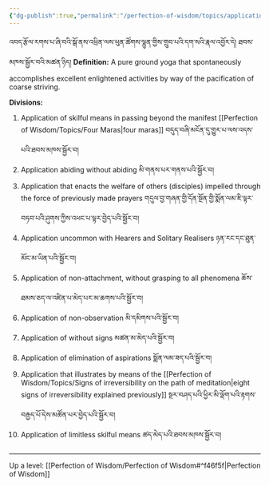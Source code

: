 ```yaml
---
{"dg-publish":true,"permalink":"/perfection-of-wisdom/topics/application-of-skilful-means/"}
---
```


འབད་རྩོལ་རགས་པ་ཞི་བའི་སྒོ་ནས་འཕྲིན་ལས་ཕུན་ཚོགས་ལྷུན་གྱིས་གྲུབ་པའི་དག་སའི་རྣལ་འབྱོར་དེ། ཐབས་མཁས་སྦྱོར་བའི་མཚན་ཉིད།
**Definition:** A pure ground yoga that spontaneously accomplishes excellent enlightened activities by way of the pacification of coarse striving.

**Divisions:**
1. Application of skilful means in passing beyond the manifest [[Perfection of Wisdom/Topics/Four Maras\|four maras]]
   བདུད་བཞི་མངོན་དུ་གྱུར་པ་ལས་འདས་པའི་ཐབས་མཁས་སྦྱོར་བ།
2. Application abiding without abiding མི་གནས་པར་གནས་པའི་སྦྱོར་བ།
3. Application that enacts the welfare of others (disciples) impelled through the force of previously made prayers གདུལ་བྱ་གཞན་གྱི་དོན་སྔོན་གྱི་སྨོན་ལམ་ཇི་ལྟར་བཏབ་པའི་ཤུགས་ཀྱིས་འཕང་པ་ལྟར་བྱེད་པའི་སྦྱོར་བ།
4. Application uncommon with Hearers and Solitary Realisers ཉན་རང་དང་ཐུན་མོང་མ་ཡིན་པའི་སྦྱོར་བ།
5. Application of non-attachment, without grasping to all phenomena
   ཆོས་ཐམས་ཅད་ལ་འཛིན་པ་མེད་པར་མ་ཆགས་པའི་སྦྱོར་བ།
6. Application of non-observation མི་དམིགས་པའི་སྦྱོར་བ།
7. Application of without signs མཚན་མ་མེད་པའི་སྦྱོར་བ།
8. Application of elimination of aspirations སྨོན་ལམ་ཟད་པའི་སྦྱོར་བ།
9. Application that illustrates by means of the [[Perfection of Wisdom/Topics/Signs of irreversibility on the path of meditation\|eight signs of irreversibility explained previously]]
   སྔར་བཤད་པའི་ཕྱིར་མི་ལྡོག་པའི་རྟགས་བརྒྱད་པོ་དེས་མཚོན་པར་བྱེད་པའི་སྦྱོར་བ།
10. Application of limitless skilful means ཚད་མེད་པའི་ཐབས་མཁས་སྦྱོར་བ།



---
Up a level: [[Perfection of Wisdom/Perfection of Wisdom#^f46f5f\|Perfection of Wisdom]]